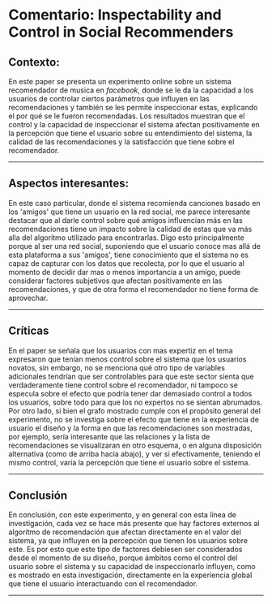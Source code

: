 # Comentario: Inspectability and Control in Social Recommenders

## Contexto:

En este paper se presenta un experimento online sobre un sistema recomendador de musica en *facebook*, donde se le da la capacidad a los usuarios de controlar ciertos parámetros que influyen en las recomendaciones y también se les permite inspeccionar estas, explicando el por qué se le fueron recomendadas. Los resultados muestran que el control y la capacidad de inspeccionar el sistema afectan positivamente en la percepción que tiene el usuario sobre su entendimiento del sistema, la calidad de las recomendaciones y la satisfacción que tiene sobre el recomendador.


---
## Aspectos interesantes:

En este caso particular, donde el sistema recomienda canciones basado en los 'amigos' que tiene un usuario en la red social, me parece interesante destacar que al darle control sobre qué amigos influencian más en las recomendaciones tiene un impacto  sobre la calidad de estas que va más alla del algoritmo utilizado para encontrarlas. Digo esto principalmente porque al ser una red social, suponiendo que el usuario conoce mas allá de esta plataforma a sus 'amigos', tiene conocimiento que el sistema no es capaz de capturar con los datos que recolecta, por lo que el usuario al momento de decidir dar mas o menos importancia a un amigo, puede considerar factores subjetivos que afectan positivamente en las recomendaciones, y que de otra forma el recomendador no tiene forma de aprovechar.


---
## Críticas

En el paper se señala que los usuarios con mas expertiz en el tema expresaron que tenían menos control sobre el sistema que los usuarios novatos, sin embargo, no se menciona qué otro tipo de variables adicionales tendrían que ser controlables para que este sector sienta que verdaderamente tiene control sobre el recomendador, ni tampoco se especula sobre el efecto que podría tener dar demasiado control a todos los usuarios, sobre todo para que los no expertos no se sientan abrumados. Por otro lado, si bien el grafo mostrado cumple con el propósito general del experimento, no se investiga sobre el efecto que tiene en la experiencia de usuario el diseño y la forma en que las recomendaciones son mostradas, por ejemplo, sería interesante que las relaciones y la lista de recomendaciones se visualizaran en otro esquema, o en alguna disposición alternativa (como de arriba hacia abajo), y ver si efectivamente, teniendo el mismo control, varía la percepción que tiene el usuario sobre el sistema.


---

## Conclusión

En conclusión, con este experimento, y en general con esta línea de investigación, cada vez se hace más presente que hay factores externos al algoritmo de recomendación que afectan directamente en el valor del sistema, ya que influyen en la percepción que tienen los usuarios sobre este. Es por esto que este tipo de factores debiesen ser considerados desde el momento de su diseño, porque ámbitos como el control del usuario sobre el sistema y su capacidad de inspeccionarlo influyen, como es mostrado en esta investigación, directamente en la experiencia global que tiene el usuario interactuando con el recomendador.

---